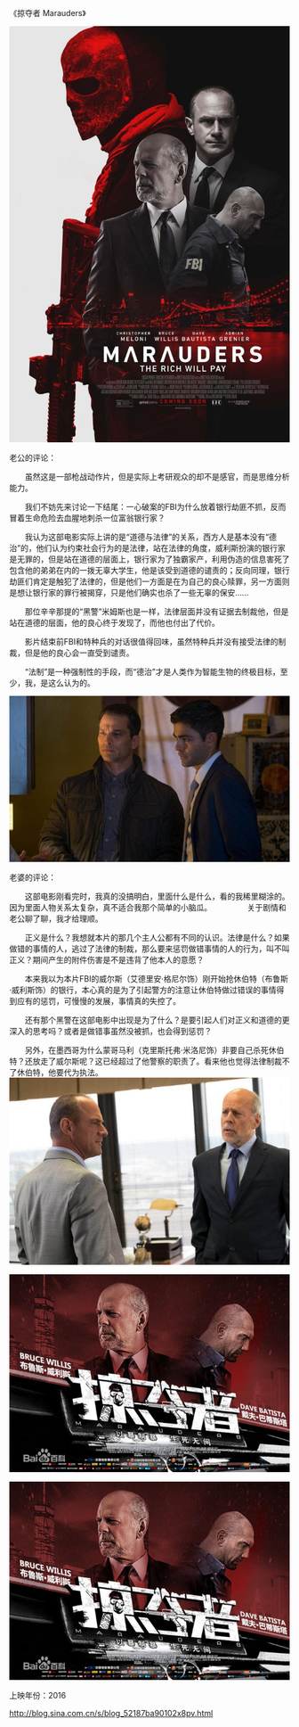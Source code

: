 《掠夺者 Marauders》

			
![](./img/001vda4xzy7eLOJYfwSa2&690.jpg)


老公的评论：

　　虽然这是一部枪战动作片，但是实际上考研观众的却不是感官，而是思维分析能力。


　　我们不妨先来讨论一下结尾：一心破案的FBI为什么放着银行劫匪不抓，反而冒着生命危险去血腥地刺杀一位富翁银行家？


　　我认为这部电影实际上讲的是“道德与法律”的关系，西方人是基本没有“德治”的，他们认为约束社会行为的是法律，站在法律的角度，威利斯扮演的银行家是无罪的，但是站在道德的层面上，银行家为了独霸家产，利用伪造的信息害死了包含他的弟弟在内的一拨无辜大学生，他是该受到道德的谴责的；反向同理，银行劫匪们肯定是触犯了法律的，但是他们一方面是在为自己的良心赎罪，另一方面则是想让银行家的罪行被揭穿，只是他们确实也杀了一些无辜的保安……


　　那位辛辛那提的“黑警”米姆斯也是一样，法律层面并没有证据去制裁他，但是站在道德的层面，他的良心终于发现了，而他也付出了代价。

　　影片结束前FBI和特种兵的对话很值得回味，虽然特种兵并没有接受法律的制裁，但是他的良心会一直受到谴责。

　　“法制”是一种强制性的手段，而“德治”才是人类作为智能生物的终极目标，至少，我，是这么认为的。

![](./img/001vda4xzy7eLOLpxqMa8&690.jpg)


老婆的评论：


　　这部电影刚看完时，我真的没搞明白，里面什么是什么，看的我稀里糊涂的。因为里面人物关系太复杂，真不适合我那个简单的小脑瓜。
　　
　　关于剧情和老公聊了聊，我才给理顺。


　　正义是什么？我想就本片的那几个主人公都有不同的认识。法律是什么？如果做错的事情的人，逃过了法律的制裁，那么要来惩罚做错事情的人的行为，叫不叫正义？期间产生的附件伤害是不是违背了他本人的意愿？


　　本来我以为本片FBI的威尔斯（艾德里安·格尼尔饰）刚开始抢休伯特（布鲁斯·威利斯饰）的银行，本心真的是为了引起警方的注意让休伯特做过错误的事情得到应有的惩罚，可慢慢的发展，事情真的失控了。


　　还有那个黑警在这部电影中出现是为了什么？是要引起人们对正义和道德的更深入的思考吗？或者是做错事虽然没被抓，也会得到惩罚？


　　另外，在墨西哥为什么蒙哥马利（克里斯托弗·米洛尼饰）非要自己杀死休伯特？还放走了威尔斯呢？这已经超过了他警察的职责了。看来他也觉得法律制裁不了休伯特，他要代为执法。
　
![](./img/001vda4xzy7eLProJd832&690.jpg)


![](./img/001vda4xzy7eLOQKYAp11&690.jpg)

![](./img/001vda4xzy7eLPq4HAj57&690.jpg)


上映年份：2016							
		
http://blog.sina.com.cn/s/blog_52187ba90102x8pv.html
